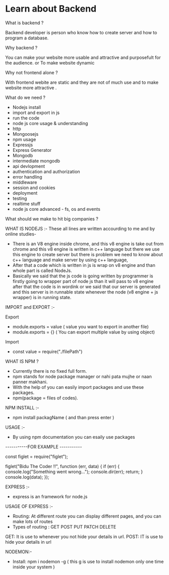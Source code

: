 # Learn about Backend

What is backend ?

Backend developer is person who know how to create server and how to program a database.

Why backend ?

You can make your website more usable and attractive and purposefult for the audience.
or To make website dynamic

Why not frontend alone ?

With frontend webite are static and they are not of much use and to make website more attractive .

What do we need ?

- Nodejs install
- import and export in js
- run the code
- node js core usage & understanding
- http
- Mongoosejs
- npm usage
- Expressjs
- Express Generator
- Mongodb
- intermediate mongodb
- api devlopment
- authentication and authorization
- error handling
- middleware
- session and cookies
- deployment
- testing
- realtime stuff
- node js core advanced - fs, os and events

What should we make to hit big companies ?

WHAT IS NODEJS :-
These all lines are written accourding to me and by online studies-

- There is an V8 engine inside chrome, and this v8 engine is take out from chrome and this v8 engine is written in c++ language but there we use this engine to create server but there is problem we need to know about c++ language and make server by using c++ language,
- After that a code which is written in js is wrap on v8 engine and than whole part is called NodeJs.
- Basically we said that the js code is going written by programmer is firstly going to wrapper part of node js than it will pass to v8 engine after that the code is in wordink or we said that our server is generated and this server is in runnable state whenever the node (v8 engine + js wrapper) is in running state.

IMPORT and EXPORT :-

Export

- module.exports = value ( value you want to export in another file)
- module.exports = {} ( You can export multiple value by using object)

Import

- const value = require("./filePath")

WHAT IS NPM ?

- Currently there is no fixed full form.
- npm stands for node package manager or nahi pata mujhe or naan panner makhani.
- With the help of you can easily import packages and use these packages.
- npm(package = files of codes).

NPM INSTALL :-

- npm install packagName ( and than press enter )

USAGE :-

- By using npm documentation you can esaily use packages

-----------FOR EXAMPLE -----------

const figlet = require("figlet");

figlet("Bidu The Coder !!", function (err, data) {
if (err) {
console.log("Something went wrong...");
console.dir(err);
return;
}
console.log(data);
});

EXPRESS :-

- express is an framework for node.js

USAGE OF EXPRESS :-

- Routing: At different route you can display different pages, and you can make lots of routes
- Types of routing : GET POST PUT PATCH DELETE

GET: It is use to whenever you not hide your details in url.
POST: IT is use to hide your details in url

NODEMON:-

- Install: npm i nodemon -g ( this g is use to install nodemon only one time inside your system )
